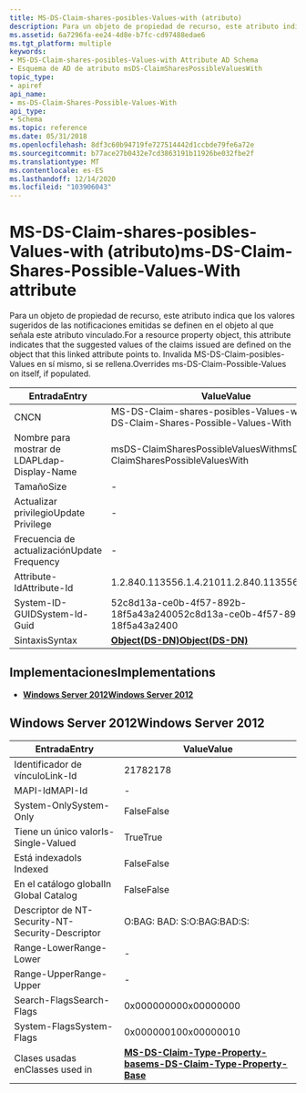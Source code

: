 ```yaml
---
title: MS-DS-Claim-shares-posibles-Values-with (atributo)
description: Para un objeto de propiedad de recurso, este atributo indica que los valores sugeridos de las notificaciones emitidas se definen en el objeto al que señala este atributo vinculado. Invalida MS-DS-Claim-posibles-Values en sí mismo, si se rellena.
ms.assetid: 6a7296fa-ee24-4d8e-b7fc-cd97488edae6
ms.tgt_platform: multiple
keywords:
- MS-DS-Claim-shares-posibles-Values-with Attribute AD Schema
- Esquema de AD de atributo msDS-ClaimSharesPossibleValuesWith
topic_type:
- apiref
api_name:
- ms-DS-Claim-Shares-Possible-Values-With
api_type:
- Schema
ms.topic: reference
ms.date: 05/31/2018
ms.openlocfilehash: 8df3c60b94719fe727514442d1ccbde79fe6a72e
ms.sourcegitcommit: b77ace27b0432e7cd3863191b11926be032fbe2f
ms.translationtype: MT
ms.contentlocale: es-ES
ms.lasthandoff: 12/14/2020
ms.locfileid: "103906043"
---
```

# <a name="ms-ds-claim-shares-possible-values-with-attribute"></a><span data-ttu-id="38fa8-106">MS-DS-Claim-shares-posibles-Values-with (atributo)</span><span class="sxs-lookup"><span data-stu-id="38fa8-106">ms-DS-Claim-Shares-Possible-Values-With attribute</span></span>

<span data-ttu-id="38fa8-107">Para un objeto de propiedad de recurso, este atributo indica que los valores sugeridos de las notificaciones emitidas se definen en el objeto al que señala este atributo vinculado.</span><span class="sxs-lookup"><span data-stu-id="38fa8-107">For a resource property object, this attribute indicates that the suggested values of the claims issued are defined on the object that this linked attribute points to.</span></span> <span data-ttu-id="38fa8-108">Invalida MS-DS-Claim-posibles-Values en sí mismo, si se rellena.</span><span class="sxs-lookup"><span data-stu-id="38fa8-108">Overrides ms-DS-Claim-Possible-Values on itself, if populated.</span></span>



| <span data-ttu-id="38fa8-109">Entrada</span><span class="sxs-lookup"><span data-stu-id="38fa8-109">Entry</span></span> | <span data-ttu-id="38fa8-110">Value</span><span class="sxs-lookup"><span data-stu-id="38fa8-110">Value</span></span> |
|-------------------|-----------------------------------------|
| <span data-ttu-id="38fa8-111">CN</span><span class="sxs-lookup"><span data-stu-id="38fa8-111">CN</span></span>                | <span data-ttu-id="38fa8-112">MS-DS-Claim-shares-posibles-Values-with</span><span class="sxs-lookup"><span data-stu-id="38fa8-112">ms-DS-Claim-Shares-Possible-Values-With</span></span> |
| <span data-ttu-id="38fa8-113">Nombre para mostrar de LDAP</span><span class="sxs-lookup"><span data-stu-id="38fa8-113">Ldap-Display-Name</span></span> | <span data-ttu-id="38fa8-114">msDS-ClaimSharesPossibleValuesWith</span><span class="sxs-lookup"><span data-stu-id="38fa8-114">msDS-ClaimSharesPossibleValuesWith</span></span>      |
| <span data-ttu-id="38fa8-115">Tamaño</span><span class="sxs-lookup"><span data-stu-id="38fa8-115">Size</span></span>              | \-                                      |
| <span data-ttu-id="38fa8-116">Actualizar privilegio</span><span class="sxs-lookup"><span data-stu-id="38fa8-116">Update Privilege</span></span>  | \-                                      |
| <span data-ttu-id="38fa8-117">Frecuencia de actualización</span><span class="sxs-lookup"><span data-stu-id="38fa8-117">Update Frequency</span></span>  | \-                                      |
| <span data-ttu-id="38fa8-118">Attribute-Id</span><span class="sxs-lookup"><span data-stu-id="38fa8-118">Attribute-Id</span></span>      | <span data-ttu-id="38fa8-119">1.2.840.113556.1.4.2101</span><span class="sxs-lookup"><span data-stu-id="38fa8-119">1.2.840.113556.1.4.2101</span></span>                 |
| <span data-ttu-id="38fa8-120">System-ID-GUID</span><span class="sxs-lookup"><span data-stu-id="38fa8-120">System-Id-Guid</span></span>    | <span data-ttu-id="38fa8-121">52c8d13a-ce0b-4f57-892b-18f5a43a2400</span><span class="sxs-lookup"><span data-stu-id="38fa8-121">52c8d13a-ce0b-4f57-892b-18f5a43a2400</span></span>    |
| <span data-ttu-id="38fa8-122">Sintaxis</span><span class="sxs-lookup"><span data-stu-id="38fa8-122">Syntax</span></span>            | [<span data-ttu-id="38fa8-123">**Object(DS-DN)**</span><span class="sxs-lookup"><span data-stu-id="38fa8-123">**Object(DS-DN)**</span></span>](s-object-ds-dn.md) |



## <a name="implementations"></a><span data-ttu-id="38fa8-124">Implementaciones</span><span class="sxs-lookup"><span data-stu-id="38fa8-124">Implementations</span></span>

-   [<span data-ttu-id="38fa8-125">**Windows Server 2012**</span><span class="sxs-lookup"><span data-stu-id="38fa8-125">**Windows Server 2012**</span></span>](#windows-server-2012)

## <a name="windows-server-2012"></a><span data-ttu-id="38fa8-126">Windows Server 2012</span><span class="sxs-lookup"><span data-stu-id="38fa8-126">Windows Server 2012</span></span>



| <span data-ttu-id="38fa8-127">Entrada</span><span class="sxs-lookup"><span data-stu-id="38fa8-127">Entry</span></span> | <span data-ttu-id="38fa8-128">Value</span><span class="sxs-lookup"><span data-stu-id="38fa8-128">Value</span></span> |
|------------------------|-----------------------------------------------------------------------------------|
| <span data-ttu-id="38fa8-129">Identificador de vínculo</span><span class="sxs-lookup"><span data-stu-id="38fa8-129">Link-Id</span></span>                | <span data-ttu-id="38fa8-130">2178</span><span class="sxs-lookup"><span data-stu-id="38fa8-130">2178</span></span>                                                                              |
| <span data-ttu-id="38fa8-131">MAPI-Id</span><span class="sxs-lookup"><span data-stu-id="38fa8-131">MAPI-Id</span></span>                | \-                                                                                |
| <span data-ttu-id="38fa8-132">System-Only</span><span class="sxs-lookup"><span data-stu-id="38fa8-132">System-Only</span></span>            | <span data-ttu-id="38fa8-133">False</span><span class="sxs-lookup"><span data-stu-id="38fa8-133">False</span></span>                                                                             |
| <span data-ttu-id="38fa8-134">Tiene un único valor</span><span class="sxs-lookup"><span data-stu-id="38fa8-134">Is-Single-Valued</span></span>       | <span data-ttu-id="38fa8-135">True</span><span class="sxs-lookup"><span data-stu-id="38fa8-135">True</span></span>                                                                              |
| <span data-ttu-id="38fa8-136">Está indexado</span><span class="sxs-lookup"><span data-stu-id="38fa8-136">Is Indexed</span></span>             | <span data-ttu-id="38fa8-137">False</span><span class="sxs-lookup"><span data-stu-id="38fa8-137">False</span></span>                                                                             |
| <span data-ttu-id="38fa8-138">En el catálogo global</span><span class="sxs-lookup"><span data-stu-id="38fa8-138">In Global Catalog</span></span>      | <span data-ttu-id="38fa8-139">False</span><span class="sxs-lookup"><span data-stu-id="38fa8-139">False</span></span>                                                                             |
| <span data-ttu-id="38fa8-140">Descriptor de NT-Security-</span><span class="sxs-lookup"><span data-stu-id="38fa8-140">NT-Security-Descriptor</span></span> | <span data-ttu-id="38fa8-141">O:BAG: BAD: S:</span><span class="sxs-lookup"><span data-stu-id="38fa8-141">O:BAG:BAD:S:</span></span>                                                                      |
| <span data-ttu-id="38fa8-142">Range-Lower</span><span class="sxs-lookup"><span data-stu-id="38fa8-142">Range-Lower</span></span>            | \-                                                                                |
| <span data-ttu-id="38fa8-143">Range-Upper</span><span class="sxs-lookup"><span data-stu-id="38fa8-143">Range-Upper</span></span>            | \-                                                                                |
| <span data-ttu-id="38fa8-144">Search-Flags</span><span class="sxs-lookup"><span data-stu-id="38fa8-144">Search-Flags</span></span>           | <span data-ttu-id="38fa8-145">0x00000000</span><span class="sxs-lookup"><span data-stu-id="38fa8-145">0x00000000</span></span>                                                                        |
| <span data-ttu-id="38fa8-146">System-Flags</span><span class="sxs-lookup"><span data-stu-id="38fa8-146">System-Flags</span></span>           | <span data-ttu-id="38fa8-147">0x00000010</span><span class="sxs-lookup"><span data-stu-id="38fa8-147">0x00000010</span></span>                                                                        |
| <span data-ttu-id="38fa8-148">Clases usadas en</span><span class="sxs-lookup"><span data-stu-id="38fa8-148">Classes used in</span></span>        | [<span data-ttu-id="38fa8-149">**MS-DS-Claim-Type-Property-base**</span><span class="sxs-lookup"><span data-stu-id="38fa8-149">**ms-DS-Claim-Type-Property-Base**</span></span>](c-msds-claimtypepropertybase.md)<br/> |



 

 





